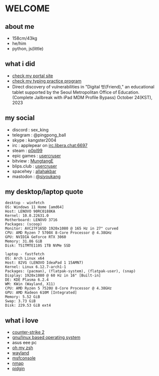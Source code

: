 # WELCOME

## about me
- 158cm/43kg
- he/him
- python, js(little)

## what i did
- [check my portal site](https://ishowfeed.neocities.org/)
- [check my typing practice program](https://github.com/usercruser/pytaja)
- Direct discovery of vulnerabilities in "Digital 벗(Friend)," an educational tablet supported by the Seoul Metropolitan Office of Education. (Complete Jailbreak with iPad MDM Profile Bypass) October 24(KST), 2023

## my social
- discord : sex_king
- telegram : @pingpong_ball
- skype : kangster2004
- irc :  applepear on [irc.libera.chat:6697](https://web.libera.chat/gamja)
- steam : [p0pl99](https://steamcommunity.com/id/p0pl99)
- epic games : [usercruser](https://store.epicgames.com/ko/u/0f6e62242aab4d6ea05a70c93211defa)
- bitview : [MungtangE](https://www.bitview.net/user/MungtangE)
- blips.club : [usercruser](https://blips.club/usercruser)
- spacehey : [allahakbar](https://spacehey.com/profile?id=2584121)
- mastodon : <a rel="me" href="https://planet.moe/@siyoukang">@siyoukang</a>

## my desktop/laptop quote
```
desktop - winfetch
OS: Windows 11 Home [amd64]
Host: LENOVO 90RC0188KA
Kernel: 10.0.22631.0
Motherboard: LENOVO 3716
Packages: (scoop)
Monitor: AVC27F165D 1920x1080 @ 165 Hz in 27" curved
CPU: AMD Ryzen 7 5700X 8-Core Processor @ 4.38GHz
GPU: NVIDIA GeForce RTX 3060
Memory: 31.86 GiB
Disk: TS1TMTE110S 1TB NVMe SSD
```
```
laptop - fastfetch
OS: Arch Linux x64
Host: 82VG (LENOVO IdeaPad 1 15AMN7)
Kernel: Linux 6.12.7-arch1-1
Packages: (pacman), (flatpak-system), (flatpak-user), (snap)
Display: 1920x1080 @ 60 Hz in 16" [Built-in]
DE: KDE Plasma 6.2.4
WM: KWin (Wayland, X11)
CPU: AMD Ryzen 5 7520U 8-Core Processor @ 4.38GHz
GPU: AMD Radeon 610M [Integrated]
Memory: 5.52 GiB
Swap: 3.73 GiB
Disk: 229.53 GiB ext4
```

## what i love
- [counter-strike 2](https://store.steampowered.com/app/730/CounterStrike_2/)
- [gnu/linux based operating system](https://namu.wiki/w/틀:Linux)
- asus eee pc
- [oh my zsh](https://github.com/ohmyzsh/ohmyzsh)
- [wayland](https://wayland.freedesktop.org)
- [msfconsole](https://docs.rapid7.com/metasploit/msf-overview/)
- [nmap](https://nmap.org)
- [pidgin](https://www.pidgin.im)
